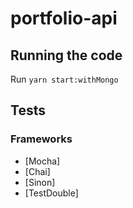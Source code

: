 # portfolio-api

## Running the code
Run `yarn start:withMongo`

## Tests

### Frameworks

- [Mocha]
- [Chai]
- [Sinon]
- [TestDouble]
